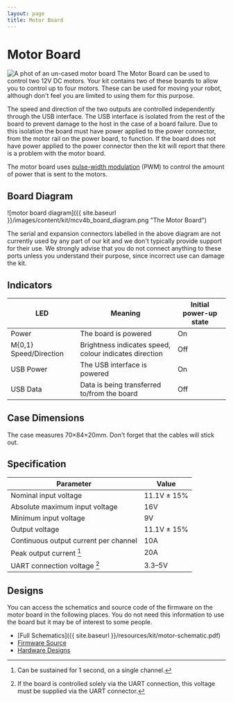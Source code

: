 ```yaml
---
layout: page
title: Motor Board
---
```


Motor Board
===========

<img src="{{ site.baseurl }}/images/content/kit/mcv4b.png" alt="A phot of an un-cased motor board" title="An un-cased motor board" class="right" />
The Motor Board can be used to control two 12V DC motors. Your kit contains two of these boards to allow you to control up to four motors. These can be used for moving your robot, although don't feel you are limited to using them for this purpose.

The speed and direction of the two outputs are controlled independently through the USB interface.
The USB interface is isolated from the rest of the board to prevent damage to the host in the case of a board failure.
Due to this isolation the board must have power applied to the power connector, from the motor rail on the power board, to function.
If the board does not have power applied to the power connector then the kit will report that there is a problem with the motor board.

The motor board uses [pulse-width modulation][wiki-pwm] (PWM) to control the
amount of power that is sent to the motors.

[wiki-pwm]: https://en.wikipedia.org/wiki/Pulse-width_modulation

Board Diagram
-------------

![motor board diagram]({{ site.baseurl }}/images/content/kit/mcv4b_board_diagram.png "The Motor Board")

<div class="info">
The serial and expansion connectors labelled in the above diagram are not currently used by any part of our kit and we don't typically provide support for their use.
We strongly advise that you do not connect anything to these ports unless you understand their purpose, since incorrect use can damage the kit.
</div>

Indicators
----------

| LED                    | Meaning                 | Initial power-up state
|------------------------|-------------------------|------------------------------
| Power                  | The board is powered    | On
| M{0,1} Speed/Direction | Brightness indicates speed, colour indicates direction | Off
| USB Power              | The USB interface is powered | On
| USB Data               | Data is being transferred to/from the board | Off

Case Dimensions
---------------

The case measures 70×84×20mm. Don't forget that the cables will stick out.

Specification
-------------

| Parameter                             | Value       |
|---------------------------------------|-------------|
| Nominal input voltage                 | 11.1V ± 15% |
| Absolute maximum input voltage        | 16V         |
| Minimum input voltage                 | 9V          |
| Output voltage                        | 11.1V ± 15% |
| Continuous output current per channel | 10A         |
| Peak output current [^1]              | 20A         |
| UART connection voltage [^2]          | 3.3–5V      |

[^1]: Can be sustained for 1 second, on a single channel.
[^2]: If the board is controlled solely via the UART connection, this voltage must be supplied via the UART connector.

Designs
-------

You can access the schematics and source code of the firmware on the motor board in the following places.
You do not need this information to use the board but it may be of interest to some people.

 * [Full Schematics]({{ site.baseurl }}/resources/kit/motor-schematic.pdf)
 * [Firmware Source](https://github.com/srobo/motor-v4-fw)
 * [Hardware Designs](https://github.com/srobo/motor-v4-hw)
